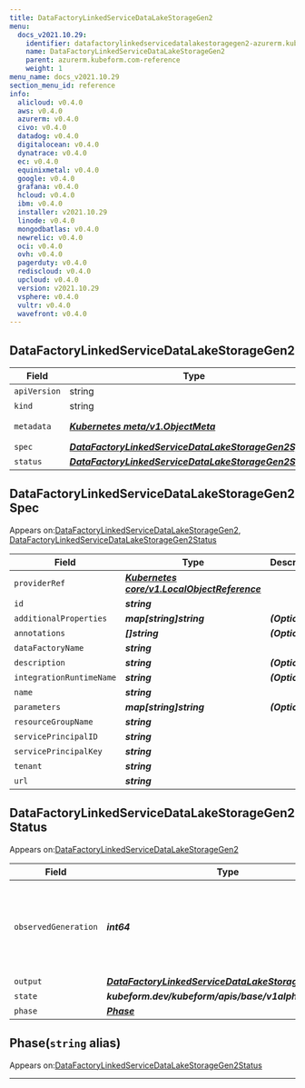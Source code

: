 ```yaml
---
title: DataFactoryLinkedServiceDataLakeStorageGen2
menu:
  docs_v2021.10.29:
    identifier: datafactorylinkedservicedatalakestoragegen2-azurerm.kubeform.com
    name: DataFactoryLinkedServiceDataLakeStorageGen2
    parent: azurerm.kubeform.com-reference
    weight: 1
menu_name: docs_v2021.10.29
section_menu_id: reference
info:
  alicloud: v0.4.0
  aws: v0.4.0
  azurerm: v0.4.0
  civo: v0.4.0
  datadog: v0.4.0
  digitalocean: v0.4.0
  dynatrace: v0.4.0
  ec: v0.4.0
  equinixmetal: v0.4.0
  google: v0.4.0
  grafana: v0.4.0
  hcloud: v0.4.0
  ibm: v0.4.0
  installer: v2021.10.29
  linode: v0.4.0
  mongodbatlas: v0.4.0
  newrelic: v0.4.0
  oci: v0.4.0
  ovh: v0.4.0
  pagerduty: v0.4.0
  rediscloud: v0.4.0
  upcloud: v0.4.0
  version: v2021.10.29
  vsphere: v0.4.0
  vultr: v0.4.0
  wavefront: v0.4.0
---
```


## DataFactoryLinkedServiceDataLakeStorageGen2
| Field | Type | Description |
| ------ | ----- | ----------- |
| `apiVersion` | string | `azurerm.kubeform.com/v1alpha1` |
|    `kind` | string | `DataFactoryLinkedServiceDataLakeStorageGen2` |
| `metadata` | ***[Kubernetes meta/v1.ObjectMeta](https://v1-18.docs.kubernetes.io/docs/reference/generated/kubernetes-api/v1.18/#objectmeta-v1-meta)***|Refer to the Kubernetes API documentation for the fields of the `metadata` field.|
| `spec` | ***[DataFactoryLinkedServiceDataLakeStorageGen2Spec](#datafactorylinkedservicedatalakestoragegen2spec)***||
| `status` | ***[DataFactoryLinkedServiceDataLakeStorageGen2Status](#datafactorylinkedservicedatalakestoragegen2status)***||
## DataFactoryLinkedServiceDataLakeStorageGen2Spec

Appears on:[DataFactoryLinkedServiceDataLakeStorageGen2](#datafactorylinkedservicedatalakestoragegen2), [DataFactoryLinkedServiceDataLakeStorageGen2Status](#datafactorylinkedservicedatalakestoragegen2status)

| Field | Type | Description |
| ------ | ----- | ----------- |
| `providerRef` | ***[Kubernetes core/v1.LocalObjectReference](https://v1-18.docs.kubernetes.io/docs/reference/generated/kubernetes-api/v1.18/#localobjectreference-v1-core)***||
| `id` | ***string***||
| `additionalProperties` | ***map[string]string***| ***(Optional)*** |
| `annotations` | ***[]string***| ***(Optional)*** |
| `dataFactoryName` | ***string***||
| `description` | ***string***| ***(Optional)*** |
| `integrationRuntimeName` | ***string***| ***(Optional)*** |
| `name` | ***string***||
| `parameters` | ***map[string]string***| ***(Optional)*** |
| `resourceGroupName` | ***string***||
| `servicePrincipalID` | ***string***||
| `servicePrincipalKey` | ***string***||
| `tenant` | ***string***||
| `url` | ***string***||
## DataFactoryLinkedServiceDataLakeStorageGen2Status

Appears on:[DataFactoryLinkedServiceDataLakeStorageGen2](#datafactorylinkedservicedatalakestoragegen2)

| Field | Type | Description |
| ------ | ----- | ----------- |
| `observedGeneration` | ***int64***| ***(Optional)*** Resource generation, which is updated on mutation by the API Server.|
| `output` | ***[DataFactoryLinkedServiceDataLakeStorageGen2Spec](#datafactorylinkedservicedatalakestoragegen2spec)***| ***(Optional)*** |
| `state` | ***kubeform.dev/kubeform/apis/base/v1alpha1.State***| ***(Optional)*** |
| `phase` | ***[Phase](#phase)***| ***(Optional)*** |
## Phase(`string` alias)

Appears on:[DataFactoryLinkedServiceDataLakeStorageGen2Status](#datafactorylinkedservicedatalakestoragegen2status)

---
